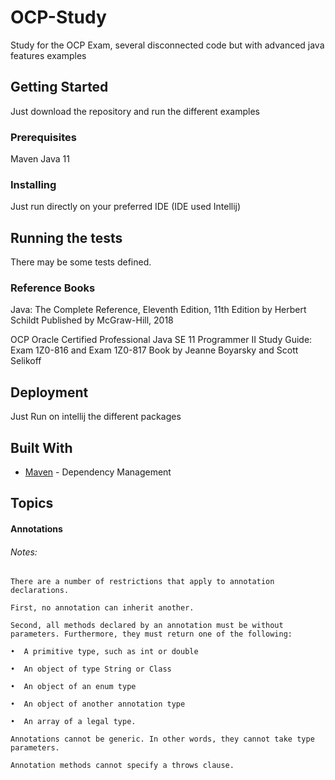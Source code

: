 # OCP-Study

Study for the OCP Exam, several disconnected code but with advanced java features examples

## Getting Started

Just download the repository and run the different examples

### Prerequisites

Maven 
Java 11

### Installing

Just run directly on your preferred IDE (IDE used Intellij)


## Running the tests

There may be some tests defined.

### Reference Books 

Java: The Complete Reference, Eleventh Edition, 11th Edition
by Herbert Schildt
Published by McGraw-Hill, 2018

OCP Oracle Certified Professional Java SE 11 Programmer II Study Guide: 
Exam 1Z0-816 and Exam 1Z0-817
Book by Jeanne Boyarsky and Scott Selikoff


## Deployment

Just Run on intellij the different packages 

## Built With

* [Maven](https://maven.apache.org/) - Dependency Management

## Topics 

#### Annotations
###### Notes:
    
    There are a number of restrictions that apply to annotation declarations. 
    
    First, no annotation can inherit another. 
    
    Second, all methods declared by an annotation must be without parameters. Furthermore, they must return one of the following:
    
    •  A primitive type, such as int or double
    
    •  An object of type String or Class
    
    •  An object of an enum type
    
    •  An object of another annotation type
    
    •  An array of a legal type.
    
    Annotations cannot be generic. In other words, they cannot take type parameters. 
    
    Annotation methods cannot specify a throws clause.
